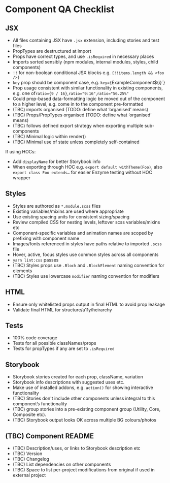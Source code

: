 # Component QA Checklist

## JSX

- All files containing JSX have `.jsx` extension, including stories and test files
- PropTypes are destructured at import
- Props have correct types, and use `.isRequired` in necessary places
- Imports sorted sensibly (npm modules, internal modules, styles, child components)
- `!!` for non-boolean conditional JSX blocks e.g. `{!!items.length && <foo />}`
- `key` prop should be component case, e.g. `key={`ExampleComponent\${i}`}
- Prop usage consistent with similar functionality in existing components, e.g. one of`ratio={9 / 16}`,`ratio="9:16"`,`ratio="56.25%"`
- Could prop-based data-formatting logic be moved out of the component to a higher level, e.g. come in to the component pre-formatted
- (TBC) imports organised (TODO: define what ‘organised’ means)
- (TBC) Props/PropTypes organised (TODO: define what ‘organised’ means)
- (TBC) follows defined export strategy when exporting multiple sub-components
- (TBC) Minimal logic within render()
- (TBC) Minimal use of state unless completely self-contained

If using HOCs:

- Add `displayName` for better Storybook info
- When exporting through HOC e.g. `export default withTheme(Foo)`, also `export class Foo extends…` for easier Enzyme testing without HOC wrapper

## Styles

- Styles are authored as `*.module.scss` files
- Existing variables/mixins are used where appropriate
- Use existing spacing units for consistent sizing/spacing
- Review compiled CSS for nesting levels, leftover scss variables/mixins etc
- Component-specific variables and animation names are scoped by prefixing with component name
- Images/fonts referenced in styles have paths relative to imported `.scss` file
- Hover, active, focus styles use common styles across all components
- `yarn lint:css` passes
- (TBC) Styles props use `.Block` and `.BlockElement` naming convention for elements
- (TBC) Styles use lowercase `modifier` naming convention for modifiers

## HTML

- Ensure only whitelisted props output in final HTML to avoid prop leakage
- Validate final HTML for structure/a11y/heirarchy

## Tests

- 100% code coverage
- Tests for all possible classNames/props
- Tests for propTypes if any are set to `.isRequired`

## Storybook

- Storybook stories created for each prop, className, variation
- Storybook info descriptions with suggested uses etc.
- Make use of installed addons, e.g. `action()` for showing interactive functionality
- (TBC) Stories don't include other components unless integral to this component’s functionality
- (TBC) group stories into a pre-existing component group (Utility, Core, Composite etc).
- (TBC) Storybook output looks OK across multiple BG colours/photos

## (TBC) Component README

- (TBC) Description/uses, or links to Storybook description etc
- (TBC) Version
- (TBC) Changelog
- (TBC) List dependencies on other components
- (TBC) Space to list per-project modifications from original if used in external project
